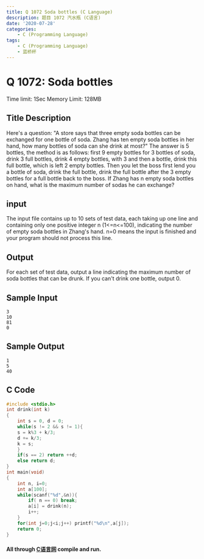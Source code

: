 ```yaml
---
title: Q 1072 Soda bottles (C Language)
description: 题目 1072 汽水瓶 (C语言)
date: '2020-07-28'
categories:
    - C (Programming Language)
tags:
    - C (Programming Language)
    - 蓝桥杯
---
```


# Q 1072: Soda bottles
Time limit: 1Sec Memory Limit: 128MB
## Title Description
Here's a question: "A store says that three empty soda bottles can be exchanged for one bottle of soda. Zhang has ten empty soda bottles in her hand, how many bottles of soda can she drink at most?" The answer is 5 bottles, the method is as follows: first 9 empty bottles for 3 bottles of soda, drink 3 full bottles, drink 4 empty bottles, with 3 and then a bottle, drink this full bottle, which is left 2 empty bottles. Then you let the boss first lend you a bottle of soda, drink the full bottle, drink the full bottle after the 3 empty bottles for a full bottle back to the boss. If Zhang has n empty soda bottles on hand, what is the maximum number of sodas he can exchange?
## input
The input file contains up to 10 sets of test data, each taking up one line and containing only one positive integer n (1<=n<=100), indicating the number of empty soda bottles in Zhang's hand. n=0 means the input is finished and your program should not process this line.
## Output
For each set of test data, output a line indicating the maximum number of soda bottles that can be drunk. If you can't drink one bottle, output 0.
## Sample Input
```
3
10
81
0
```
## Sample Output
```
1
5
40
```
## C Code
```c
#include <stdio.h>
int drink(int k)
{
    int s = 0, d = 0;
    while(s != 2 && s != 1){
    s = k%3 + k/3;
    d += k/3;
    k = s;
    }
    if(s == 2) return ++d;
    else return d;
}
int main(void)
{
    int n, i=0;
    int a[100];
    while(scanf("%d",&n)){
        if( n == 0) break;
        a[i] = drink(n);
        i++;
    }
    for(int j=0;j<i;j++) printf("%d\n",a[j]);
    return 0;
}
```
#### All through [C语言网](https://www.dotcpp.com/) compile and run.